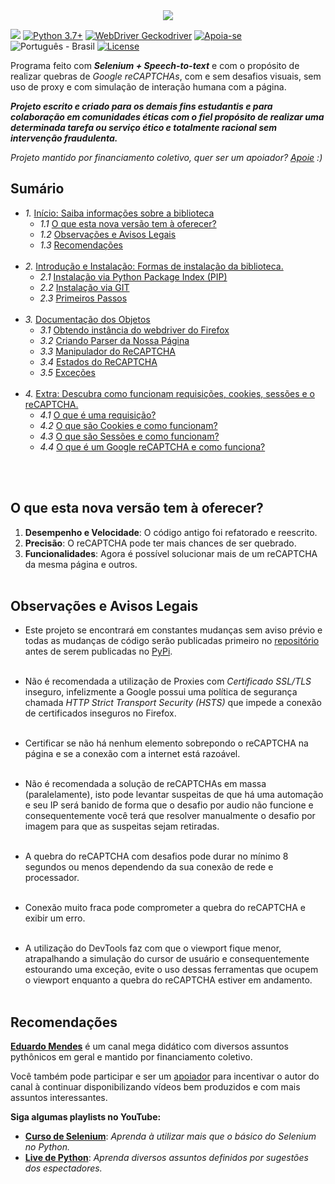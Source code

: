 <link rel="stylesheet" href="https://raw.githubusercontent.com/EthicalMeikin/grecaptchabypass/master/docs/index.css">

<center>
  <img src="https://image.prntscr.com/image/_buFoHQMQ2S6TmMWrYi_zw.png"/>
</center>

![](https://img.shields.io/badge/grecaptchabypass-v2.0.2b1-dodgerblue.svg)
[![Python 3.7+](https://img.shields.io/badge/Python-3.7+-dodgerblue.svg)](https://www.python.org/downloads/)
[![WebDriver Geckodriver](https://img.shields.io/badge/WebDriver-GeckoDriver-dodgerblue.svg)](https://github.com/mozilla/geckodriver/releases)
[![Apoia-se](https://img.shields.io/badge/Apoie-apoia.se-dodgerblue.svg)](https://apoia.se/grecaptchabypass)
![Português - Brasil](https://img.shields.io/badge/Português-BR-dodgerblue.svg)
[![License](https://img.shields.io/badge/License-GPL-%235d5d5d.svg)](https://github.com/EthicalMeikin/grecaptchabypass/blob/master/LICENSE.md)

Programa feito com **_Selenium + Speech-to-text_** e com o propósito de
realizar quebras de _Google reCAPTCHAs_, com e sem desafios visuais, sem uso de
proxy e com simulação de interação humana com a página.

**_Projeto escrito e criado para os demais fins estudantis e
para colaboração em comunidades éticas com o fiel propósito de realizar uma
determinada tarefa ou serviço ético e totalmente racional sem intervenção
fraudulenta._**

_Projeto mantido por financiamento coletivo, quer ser um apoiador?
[Apoie](https://apoia.se/grecaptchabypass) :)_

## Sumário
  <div class="no-list-style">

  * _1._ [Início: Saiba informações sobre a biblioteca](/)
    - _1.1_ [O que esta nova versão tem à oferecer?](/#o-que-esta-nova-versao-tem-a-oferecer)
    - _1.2_ [Observações e Avisos Legais](/#observacoes-e-avisos-legais)
    - _1.3_ [Recomendações](/#recomendacoes)<br/><br/>
  * _2._ [Introdução e Instalação: Formas de instalação da biblioteca.](/introduction-and-installation)
    - _2.1_ [Instalação via Python Package Index (PIP)](/introduction-and-installation/#instalacao-via-python-package-index-pip)
    - _2.2_ [Instalação via GIT](/introduction-and-installation/#instalacao-via-git)
    - _2.3_ [Primeiros Passos](/introduction-and-installation/#primeiros-passos)<br/><br/>
  * _3._ [Documentação dos Objetos](/objects-documentation)
    - _3.1_ [Obtendo instância do webdriver do Firefox](/objects-documentation/#obtendo-instancia-do-webdriver-do-firefox)
    - _3.2_ [Criando Parser da Nossa Página](/objects-documentation/#criando-parser-da-nossa-pagina)
    - _3.3_ [Manipulador do ReCAPTCHA](/objects-documentation/#manipulador-do-recaptcha)
    - _3.4_ [Estados do ReCAPTCHA](/objects-documentation/#estados-do-recaptcha)
    - _3.5_ [Exceções](/objects-documentation/#excecoes)<br/><br/>
  * _4._ [Extra: Descubra como funcionam requisições, cookies, sessões e o reCAPTCHA.](/extra)
    - _4.1_ [O que é uma requisição?](/extra/#o-que-e-uma-requisicao)
    - _4.2_ [O que são Cookies e como funcionam?](/extra/#o-que-sao-cookies-e-como-funcionam)
    - _4.3_ [O que são Sessões e como funcionam?](/extra/#o-que-sao-sessoes-e-como-funcionam)
    - _4.4_ [O que é um Google reCAPTCHA e como funciona?](/extra/#o-que-e-um-google-recaptcha-e-como-funciona)
    </div>
    <br/><br/>

## O que esta nova versão tem à oferecer?

1. **Desempenho e Velocidade**: O código antigo foi refatorado e reescrito.
2. **Precisão**: O reCAPTCHA pode ter mais chances de ser quebrado.
3. **Funcionalidades**: Agora é possível solucionar mais de um reCAPTCHA da
mesma página e outros.<br/><br/>

## Observações e Avisos Legais

* Este projeto se encontrará em constantes mudanças sem aviso prévio e todas as
mudanças de código serão publicadas primeiro no
[repositório](https://github.com/EthicalMeikin/grecaptchabypass) antes de
serem publicadas no [PyPi](https://pypi.com/project/grecaptchabypass).<br/><br/>

* Não é recomendada a utilização de Proxies com *Certificado SSL/TLS* inseguro,
infelizmente a Google possui uma política de segurança chamada
*HTTP Strict Transport Security (HSTS)* que impede a conexão de certificados
inseguros no Firefox.<br/><br/>

* Certificar se não há nenhum elemento sobrepondo o reCAPTCHA na página e se a
conexão com a internet está razoável.<br/><br/>

* Não é recomendada a solução de reCAPTCHAs em massa (paralelamente),
isto pode levantar suspeitas de que há uma automação e seu IP será banido de
forma que o desafio por audio não funcione e consequentemente você terá que
resolver manualmente o desafio por imagem para que as suspeitas sejam
retiradas.<br/><br/>

* A quebra do reCAPTCHA com desafios pode durar no mínimo 8 segundos ou menos
dependendo da sua conexão de rede e processador.<br/><br/>

* Conexão muito fraca pode comprometer a quebra do reCAPTCHA e exibir um erro.
<br/><br/>

* A utilização do DevTools faz com que o viewport fique menor, atrapalhando a
simulação do cursor de usuário e consequentemente estourando uma exceção, evite
o uso dessas ferramentas que ocupem o viewport enquanto a quebra do reCAPTCHA
estiver em andamento.<br/><br/>


## Recomendações
[**Eduardo Mendes**](http://youtube.com/c/eduardomendes) é um canal mega didático
com diversos assuntos pythônicos em geral e mantido por financiamento
coletivo.

Você também pode participar e ser um [apoiador](https://apoia.se/livedepython)
para incentivar o autor do canal à continuar disponibilizando vídeos bem
produzidos e com mais assuntos interessantes.

**Siga algumas playlists no YouTube:**

 - [**Curso de Selenium**](http://encurtador.com.br/hEHY9): _Aprenda à utilizar
 mais que o básico do Selenium no Python._
 - [**Live de Python**](http://encurtador.com.br/cpIU3): _Aprenda diversos assuntos
 definidos por sugestões dos espectadores._
